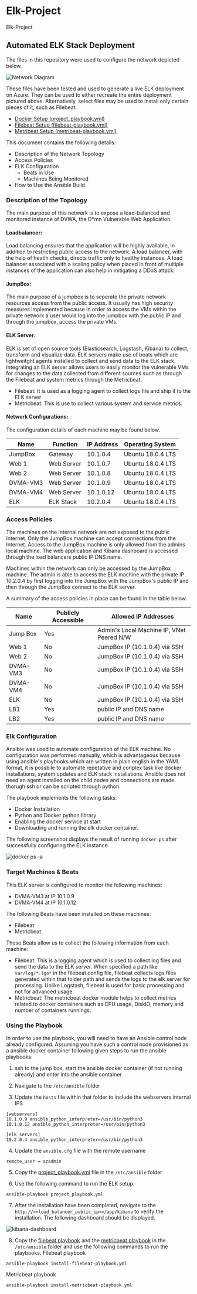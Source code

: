 # Elk-Project
Elk-Project 
## Automated ELK Stack Deployment

The files in this repository were used to configure the network depicted below.

![Network Diagram](Diagrams/elk-diagram.png)

These files have been tested and used to generate a live ELK deployment on Azure. They can be used to either recreate the entire deployment pictured above. Alternatively, select files may be used to install only certain pieces of it, such as Filebeat.

  - [Docker Setup (project_playbook.yml)](Ansible/project_playbook.yml)
  - [Filebeat Setup (filebeat-playbook.yml)](Ansible/filebeat-playbook.yml)
  - [Metribeat Setup (metribeat-playbook.yml)](Ansible/metricbeat-playbook.yml)

This document contains the following details:
- Description of the Network Topology
- Access Policies
- ELK Configuration
  - Beats in Use
  - Machines Being Monitored
- How to Use the Ansible Build


### Description of the Topology

The main purpose of this network is to expose a load-balanced and monitored instance of DVWA, the D*mn Vulnerable Web Application.

#### Loadbalancer: 
Load balancing ensures that the application will be highly available, in addition to restricting public access to the network. A load balancer, with the help of heatlh checks, directs traffic only to healthy instances. A load balancer associated with a scaling policy when placed in front of multiple instances  of the application can also help in mitigating a DDoS attack.  
#### JumpBox:
The main purpose of a jumpbox is to seperate the private network resources access from the public access. It usually has high security measures implemented because in order to access the VMs within the private network a user would log into the jumpbox with the public IP and through the jumpbox, access the private VMs. 

#### ELK Server:
ELK is set of open source tools (Elasticsearch, Logstash, Kibana) to collect, transform and visualize data. ELK servers make use of beats which are lightweitght agents installed to collect and send data to the ELK stack. Integrating an ELK server allows users to easily monitor the vulnerable VMs for changes to the data collected from different sources such as through the Filebeat and system metrics through the Metricbeat.
- Filebeat: It is used as a logging agent to collect logs file and ship it to the ELK server
- Metricbeat: This is use to collect various system and service metrics. 

#### Network Configurations:
The configuration details of each machine may be found below.


| Name     | Function | IP Address | Operating System |
|----------|----------|------------|------------------|
| JumpBox | Gateway  | 10.1.0.4   | Ubuntu 18.0.4 LTS|
| Web 1     | Web Server| 10.1.0.7 |Ubuntu 18.0.4 LTS |
| Web 2     | Web Server| 10.1.0.8 |Ubuntu 18.0.4 LTS |
| DVMA-VM3    | Web Server | 10.1.0.9| Ubuntu 18.0.4 LTS |
| DVMA-VM4    | Web Server| 10.1.0.12 |Ubuntu 18.0.4 LTS|
| ELK    | ELK Stack | 10.2.0.4 |Ubuntu 18.0.4 LTS |



### Access Policies

The machines on the internal network are not exposed to the public Internet. Only the JumpBox machine can accept connections from the Internet. Access to the JumpBox machine is only allowed from the admins local machine. The web application and Kibana dashboard is accessed through the load balancers public IP DNS name. 

Machines within the network can only be accessed by the JumpBox machine. The admin is able to access the ELK machine with the private IP 10.2.0.4 by first logging into the JumpBox with the JumpBox's public IP and then through the JumpBox connect to the ELK server. 

A summary of the access policies in place can be found in the table below.

| Name     | Publicly Accessible | Allowed IP Addresses |
|----------|---------------------|----------------------|
| Jump Box | Yes              | Admin's Local Machine IP, VNet Peered N/W|
| Web 1    | No               |JumpBox IP (10.1.0.4) via SSH |
| Web 2    | No          |JumpBox IP (10.1.0.4) via SSH |
| DVMA-VM3 | No          |JumpBox IP (10.1.0.4) via SSH |
| DVMA-VM4 | No          |JumpBox IP (10.1.0.4) via SSH |
| ELK    | No         |JumpBox IP (10.1.0.4) via SSH |
| LB1     | Yes     | public IP and DNS name |
| LB2     | Yes     | public IP and DNS name |

### Elk Configuration

Ansible was used to automate configuration of the ELK machine. No configuration was performed manually, which is advantageous because using ansible's playbooks which are written in plain english in the YAML format, it is possbile to automate repetative and conplex task like docker installations, system updates and ELK stack installations. Ansible does not need an agent installed on the child nodes and connections are made thorugh ssh or can be scripted through python. 

The playbook implements the following tasks:
  * Docker Installation
  * Python and Docker python library 
  * Enabling the docker service at start 
  * Downloading and running the elk docker container. 
 

The following screenshot displays the result of running `docker ps` after successfully configuring the ELK instance.

![docker ps -a](Diagrams/docker-ps.png)


### Target Machines & Beats
This ELK server is configured to monitor the following machines:
- DVMA-VM3 at IP 10.1.0.9
- DVMA-VM4 at IP 10.1.0.12

The following Beats have been installed on these machines:
  * Filebeat
  * Metricbeat

These Beats allow us to collect the following information from each machine:
  * Filebeat: This is a logging agent which is used to collect log files and send the data to the ELK server. When specified a path like ` var/log/*.lgo* ` in the filebeat config file, filebeat collects logs files generated within that folder path and sends the logs to the elk server for processing. Unlike Logstash, filebeat is used for basic processing and not for advanced usage. 
  * Metricbeat: The metricbeat docker module helps to collect metrics related to docker containers such as CPU usage, DiskIO, memory and number of containers runnings.  


### Using the Playbook
In order to use the playbook, you will need to have an Ansible control node already configured. Assuming you have such a control node provisioned as a ansible docker container following given steps to run the ansible playbooks: 

 1. ssh to the jump box, start the ansible docker container (if not running already) and enter into the ansible container
 2. Navigate to the `/etc/ansible` folder

 3. Update the `hosts` file within that folder to include the webservers internal IPS
```
[webservers]
10.1.0.9 ansible_python_interpreter=/usr/bin/python3
10.1.0.12 ansible_python_interpreter=/usr/bin/python3

[elk_servers]
10.2.0.4 ansible_python_interpreter=/usr/bin/python3
```
4. Update the `ansible.cfg` file with the remote username
```
remote_user = azadmin
```
5. Copy the [project_playbook.yml](Ansible/project_playbook.yml) file in the `/etc/ansible` folder

6. Use the following command to run the ELK setup. 
```
ansible-playbook project_playbook.yml
```
7. After the installation have been completed, navigate to the `http://<<load_balancer_public_ip>>/app/kibana` to verify the installation. The following dashboard should be displayed. 

![kibana-dashboard](Diagrams/kibana-dashboard.png)

8. Copy the [filebeat playbook]() and the [metricbeat playbook]() in the `/etc/ansible` folder and use the following commands to run the playbooks. 
Filebeat playbook
```
ansible-playbook install-filebeat-playbook.yml
```
Metricbeat playbook
```
ansible-playbook install-metricbeat-playbook.yml
```
 
